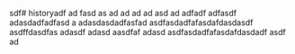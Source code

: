 sdf# historyadf
ad
fasd
as
ad
ad
ad
ad
asd
ad
adfadf
adfasdf
adasdadfadfasd
a
adasdasdadfasfad
asdfasdadfafasdafdasdasdf
asdffdasdfas
adasdf
adasd
aasdfaf
adasd
asdfasdadfafasdafdasdadf
asdf
ad

